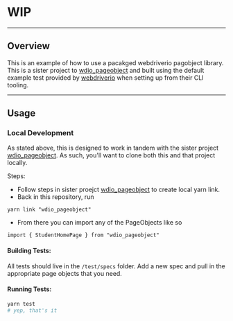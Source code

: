 # WIP

---

## Overview

This is an example of how to use a pacakged webdriverio pagobject library. This is a sister project to [wdio_pageobject](https://github.com/nshirley/wdio_pageobject) and built using the default example test provided by [webdriverio](https://webdriver.io/) when setting up from their CLI tooling.

---

## Usage

### Local Development

As stated above, this is designed to work in tandem with the sister project [wdio_pageobject](https://github.com/nshirley/wdio_pageobject). As such, you'll want to clone both this and that project locally.

Steps:

- Follow steps in sister proejct [wdio_pageobject](https://github.com/nshirley/wdio_pageobject) to create local yarn link.
- Back in this repository, run

```
yarn link "wdio_pageobject"
```

- From there you can import any of the PageObjects like so

```TS
import { StudentHomePage } from "wdio_pageobject"
```

#### Building Tests:

All tests should live in the `/test/specs` folder. Add a new spec and pull in the appropriate page objects that you need.

#### Running Tests:

```sh
yarn test
# yep, that's it
```

